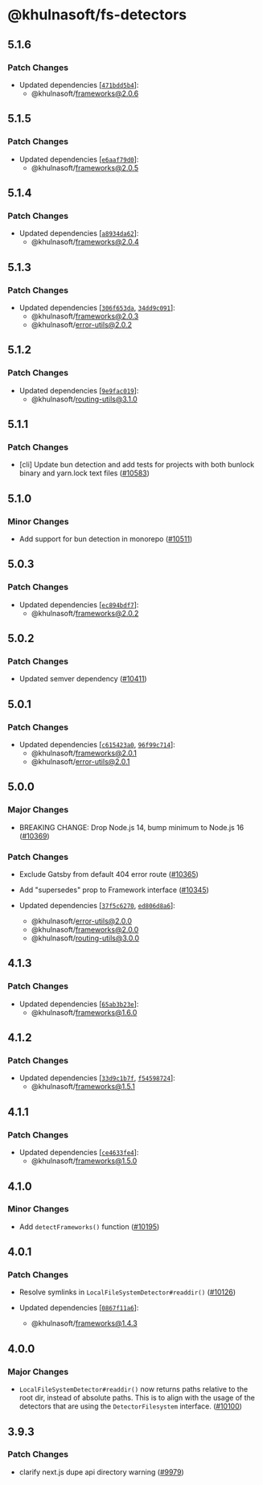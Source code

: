 # @khulnasoft/fs-detectors

## 5.1.6

### Patch Changes

- Updated dependencies [[`471bdd5b4`](https://github.com/khulnasoft-lab/khulnasoft/commit/471bdd5b4506f1410afd7bca6efae3bc696cd939)]:
  - @khulnasoft/frameworks@2.0.6

## 5.1.5

### Patch Changes

- Updated dependencies [[`e6aaf79d0`](https://github.com/khulnasoft-lab/khulnasoft/commit/e6aaf79d04fafd032d9a28143b02d28766add415)]:
  - @khulnasoft/frameworks@2.0.5

## 5.1.4

### Patch Changes

- Updated dependencies [[`a8934da62`](https://github.com/khulnasoft-lab/khulnasoft/commit/a8934da6232b66a98e9ce43ebf5342eac664d40d)]:
  - @khulnasoft/frameworks@2.0.4

## 5.1.3

### Patch Changes

- Updated dependencies [[`306f653da`](https://github.com/khulnasoft-lab/khulnasoft/commit/306f653da9de96ddf583cce35603229aa55c4e53), [`34dd9c091`](https://github.com/khulnasoft-lab/khulnasoft/commit/34dd9c0918585cf6d3b04bddd9158978b0b4192f)]:
  - @khulnasoft/frameworks@2.0.3
  - @khulnasoft/error-utils@2.0.2

## 5.1.2

### Patch Changes

- Updated dependencies [[`9e9fac019`](https://github.com/khulnasoft-lab/khulnasoft/commit/9e9fac0191cb1428ac9e5479c3d5c8afd7b7d357)]:
  - @khulnasoft/routing-utils@3.1.0

## 5.1.1

### Patch Changes

- [cli] Update bun detection and add tests for projects with both bunlock binary and yarn.lock text files ([#10583](https://github.com/khulnasoft-lab/khulnasoft/pull/10583))

## 5.1.0

### Minor Changes

- Add support for bun detection in monorepo ([#10511](https://github.com/khulnasoft-lab/khulnasoft/pull/10511))

## 5.0.3

### Patch Changes

- Updated dependencies [[`ec894bdf7`](https://github.com/khulnasoft-lab/khulnasoft/commit/ec894bdf7f167debded37183f11360756f577f14)]:
  - @khulnasoft/frameworks@2.0.2

## 5.0.2

### Patch Changes

- Updated semver dependency ([#10411](https://github.com/khulnasoft-lab/khulnasoft/pull/10411))

## 5.0.1

### Patch Changes

- Updated dependencies [[`c615423a0`](https://github.com/khulnasoft-lab/khulnasoft/commit/c615423a0b60ed64bf5e0e10bbc4ca997c31bd60), [`96f99c714`](https://github.com/khulnasoft-lab/khulnasoft/commit/96f99c714715651b85eb7a03f58ecc9e1316d156)]:
  - @khulnasoft/frameworks@2.0.1
  - @khulnasoft/error-utils@2.0.1

## 5.0.0

### Major Changes

- BREAKING CHANGE: Drop Node.js 14, bump minimum to Node.js 16 ([#10369](https://github.com/khulnasoft-lab/khulnasoft/pull/10369))

### Patch Changes

- Exclude Gatsby from default 404 error route ([#10365](https://github.com/khulnasoft-lab/khulnasoft/pull/10365))

- Add "supersedes" prop to Framework interface ([#10345](https://github.com/khulnasoft-lab/khulnasoft/pull/10345))

- Updated dependencies [[`37f5c6270`](https://github.com/khulnasoft-lab/khulnasoft/commit/37f5c6270058336072ca733673ea72dd6c56bd6a), [`ed806d8a6`](https://github.com/khulnasoft-lab/khulnasoft/commit/ed806d8a6b560b173ba80b24cbfafaa6f179d8b1)]:
  - @khulnasoft/error-utils@2.0.0
  - @khulnasoft/frameworks@2.0.0
  - @khulnasoft/routing-utils@3.0.0

## 4.1.3

### Patch Changes

- Updated dependencies [[`65ab3b23e`](https://github.com/khulnasoft-lab/khulnasoft/commit/65ab3b23e9db008ecc13b425a7adcf5a6c1ef568)]:
  - @khulnasoft/frameworks@1.6.0

## 4.1.2

### Patch Changes

- Updated dependencies [[`33d9c1b7f`](https://github.com/khulnasoft-lab/khulnasoft/commit/33d9c1b7f901b0ef6a28398942b6d447cfea882f), [`f54598724`](https://github.com/khulnasoft-lab/khulnasoft/commit/f54598724c3cb7fc0761cf452f34d527fd5be16f)]:
  - @khulnasoft/frameworks@1.5.1

## 4.1.1

### Patch Changes

- Updated dependencies [[`ce4633fe4`](https://github.com/khulnasoft-lab/khulnasoft/commit/ce4633fe4d00cb5c251cdabbfab08f39ec3f3b5f)]:
  - @khulnasoft/frameworks@1.5.0

## 4.1.0

### Minor Changes

- Add `detectFrameworks()` function ([#10195](https://github.com/khulnasoft-lab/khulnasoft/pull/10195))

## 4.0.1

### Patch Changes

- Resolve symlinks in `LocalFileSystemDetector#readdir()` ([#10126](https://github.com/khulnasoft-lab/khulnasoft/pull/10126))

- Updated dependencies [[`0867f11a6`](https://github.com/khulnasoft-lab/khulnasoft/commit/0867f11a6a1086ef4f4701db2b98da8fcc299586)]:
  - @khulnasoft/frameworks@1.4.3

## 4.0.0

### Major Changes

- `LocalFileSystemDetector#readdir()` now returns paths relative to the root dir, instead of absolute paths. This is to align with the usage of the detectors that are using the `DetectorFilesystem` interface. ([#10100](https://github.com/khulnasoft-lab/khulnasoft/pull/10100))

## 3.9.3

### Patch Changes

- clarify next.js dupe api directory warning ([#9979](https://github.com/khulnasoft-lab/khulnasoft/pull/9979))
